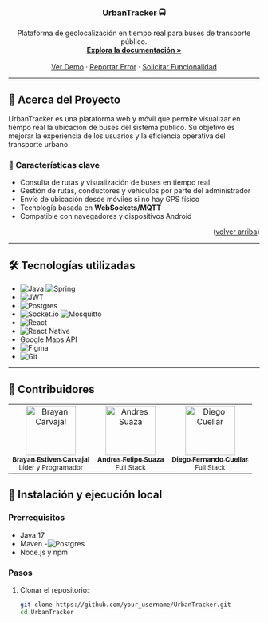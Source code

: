 <a name="readme-top"></a>

<!-- LOGO -->
<br />
<div align="center">
  <h3 align="center">UrbanTracker 🚍</h3>
  <p align="center">
    Plataforma de geolocalización en tiempo real para buses de transporte público.
    <br />
    <a href="https://github.com/your_username/UrbanTracker"><strong>Explora la documentación »</strong></a>
    <br />
    <br />
    <a href="https://github.com/your_username/UrbanTracker">Ver Demo</a>
    ·
    <a href="https://github.com/your_username/UrbanTracker/issues">Reportar Error</a>
    ·
    <a href="https://github.com/your_username/UrbanTracker/issues">Solicitar Funcionalidad</a>
  </p>
</div>

---

## 📌 Acerca del Proyecto

UrbanTracker es una plataforma web y móvil que permite visualizar en tiempo real la ubicación de buses del sistema público. Su objetivo es mejorar la experiencia de los usuarios y la eficiencia operativa del transporte urbano.

### 🎯 Características clave

- Consulta de rutas y visualización de buses en tiempo real
- Gestión de rutas, conductores y vehículos por parte del administrador
- Envío de ubicación desde móviles si no hay GPS físico
- Tecnología basada en **WebSockets/MQTT**
- Compatible con navegadores y dispositivos Android

<p align="right">(<a href="#readme-top">volver arriba</a>)</p>

---

## 🛠️ Tecnologías utilizadas

- ![Java](https://img.shields.io/badge/java-%23ED8B00.svg?style=for-the-badge&logo=openjdk&logoColor=white)  ![Spring](https://img.shields.io/badge/spring-%236DB33F.svg?style=for-the-badge&logo=spring&logoColor=white)
- ![JWT](https://img.shields.io/badge/JWT-black?style=for-the-badge&logo=JSON%20web%20tokens)
- ![Postgres](https://img.shields.io/badge/postgres-%23316192.svg?style=for-the-badge&logo=postgresql&logoColor=white)
- ![Socket.io](https://img.shields.io/badge/Socket.io-black?style=for-the-badge&logo=socket.io&badgeColor=010101)  ![Mosquitto](https://img.shields.io/badge/mosquitto-%233C5280.svg?style=for-the-badge&logo=eclipsemosquitto&logoColor=white)
- ![React](https://img.shields.io/badge/react-%2320232a.svg?style=for-the-badge&logo=react&logoColor=%2361DAFB)
- ![React Native](https://img.shields.io/badge/react_native-%2320232a.svg?style=for-the-badge&logo=react&logoColor=%2361DAFB)
- Google Maps API
- ![Figma](https://img.shields.io/badge/figma-%23F24E1E.svg?style=for-the-badge&logo=figma&logoColor=white)
- ![Git](https://img.shields.io/badge/git-%23F05033.svg?style=for-the-badge&logo=git&logoColor=white)

---

## 👥 Contribuidores

<table>
  <tr>
    <td align="center">
      <a href="https://github.com/brayan-carvajal">
        <img src="https://avatars.githubusercontent.com/u/202110295?v=4" width="100px;" alt="Brayan Carvajal"/><br />
        <sub><b>Brayan Estiven Carvajal</b></sub>
      </a>
      <br />
      <small>Líder y Programador</small>
    </td>
    <td align="center">
      <a href="https://github.com/AFSB114">
        <img src="https://avatars.githubusercontent.com/u/133052714?v=4" width="100px;" alt="Andres Suaza"/><br />
        <sub><b>Andres Felipe Suaza</b></sub>
      </a>
      <br />
      <small>Full Stack</small>
    </td>
    <td align="center">
      <a href="https://github.com/Jurassickk">
        <img src="https://avatars.githubusercontent.com/u/142623560?v=4" width="100px;" alt="Diego Cuellar"/><br />
        <sub><b>Diego Fernando Cuellar</b></sub>
      </a>
      <br />
      <small>Full Stack</small>
    </td>
  </tr>
</table>


## 🚀 Instalación y ejecución local

### Prerrequisitos

- Java 17
- Maven
-![Postgres](https://img.shields.io/badge/postgres-%23316192.svg?style=for-the-badge&logo=postgresql&logoColor=white)
- Node.js y npm

### Pasos

1. Clonar el repositorio:
   ```bash
   git clone https://github.com/your_username/UrbanTracker.git
   cd UrbanTracker
